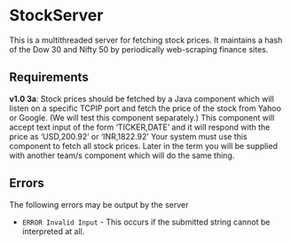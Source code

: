 # StockServer

This is a multithreaded server for fetching stock prices. It maintains a hash
of the Dow 30 and Nifty 50 by periodically web-scraping finance sites.

## Requirements

**v1.0 3a**: Stock prices should be fetched by a Java component which will listen on a
specific TCPIP port and fetch the price of the stock from Yahoo or Google.  (We
will test this component separately.) This component will accept text input of
the form ‘TICKER,DATE’ and it will respond with the price as ‘USD,200.92’ or
‘INR,1822.92’ Your system must use this component to fetch all stock prices. Later
in the term you will be supplied with another team/s component which will do the
same thing.

## Errors

The following errors may be output by the server

* `ERROR Invalid Input` - This occurs if the submitted string cannot be
interpreted at all.

